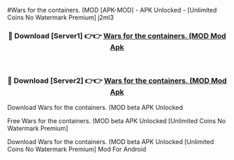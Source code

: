 #Wars for the containers. (MOD [APK-MOD] - APK Unlocked - [Unlimited Coins No Watermark Premium] j2ml3



<div align="center">

<h3>🔴 Download [Server1] 👉👉 <a href="https://momento.my/?title=Wars_for_the_containers._(MOD">Wars for the containers. (MOD Mod Apk</a></h3><br>

<h3>🔴 Download [Server2] 👉👉 <a href="https://momento.my/?title=Wars_for_the_containers._(MOD">Wars for the containers. (MOD Mod Apk</a></h3>
</div>



Download Wars for the containers. (MOD beta APK Unlocked

Free Wars for the containers. (MOD beta APK Unlocked [Unlimited Coins No Watermark Premium]

Download Wars for the containers. (MOD beta APK Unlocked [Unlimited Coins No Watermark Premium] Mod For Android
